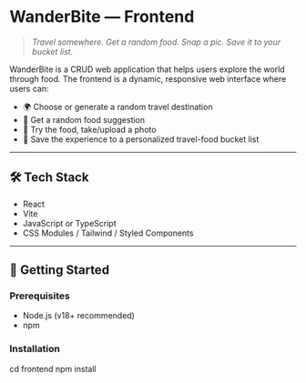 # WanderBite — Frontend

> *Travel somewhere. Get a random food. Snap a pic. Save it to your bucket list.*

WanderBite is a CRUD web application that helps users explore the world through food. The frontend is a dynamic, responsive web interface where users can:

- 🌍 Choose or generate a random travel destination
- 🍜 Get a random food suggestion 
- 📸 Try the food, take/upload a photo
- 📌 Save the experience to a personalized travel-food bucket list

---

## 🛠 Tech Stack

- React 
- Vite 
- JavaScript or TypeScript
- CSS Modules / Tailwind / Styled Components 


---

## 🚀 Getting Started

### Prerequisites

- Node.js (v18+ recommended)
- npm 

### Installation

cd frontend
npm install
